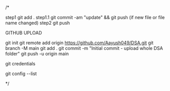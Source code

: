 /*

step1     git add . 
                     step1.1     git commit -am "update" && git push (if new file or file name changed)
step2  git push


GITHUB UPLOAD 


git init
git remote add origin https://github.com/Aayush049/DSA.git
git branch -M main
git add .
git commit -m "Initial commit - upload whole DSA folder"
git push -u origin main

git  credentials

git config --list

*/